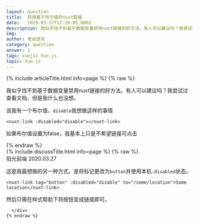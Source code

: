 ```yaml
---
layout: question
title:  禁用基于布尔值的nuxt链接
date:   2020-03-27T12:20:05.000Z
description: 我似乎找不到基于数据变量禁用nuxt链接的好方法。有人可以建议吗？我尝试过查看文档，但是我什么也没想。说我有一个布尔值，disable我想做这样的事情...
img: 
author: 老丝逆天
category: question
answer: 1
tags: vuejs2 Vue.js
topic: Vue.js
---
```

<div class="article-root">
  <div class="article">
    {% include articleTitle.html info=page %}
    {% raw %}
    <div class="article-content"><p><font style="vertical-align: inherit;"><font style="vertical-align: inherit;">我似乎找不到基于数据变量禁用nuxt链接的好方法。</font><font style="vertical-align: inherit;">有人可以建议吗？</font><font style="vertical-align: inherit;">我尝试过查看文档，但是我什么也没想。</font></font></p>

<p><font style="vertical-align: inherit;"><font style="vertical-align: inherit;">说我有一个布尔值，</font></font><code>disable</code><font style="vertical-align: inherit;"><font style="vertical-align: inherit;">我想做这样的事情</font></font></p>

<p><code>&lt;nuxt-link :disabled="disable"&gt;&lt;/nuxt-link&gt;</code></p>

<p><font style="vertical-align: inherit;"><font style="vertical-align: inherit;">如果布尔值设置为false，我基本上只是不希望链接可点击</font></font></p></div>
    {% endraw %}
  </div>

  <div class="discuss-wrapper">
    {% include discussTitle.html info=page %}
    {% raw %}
    <div class="discuss-item">
        <div class="discuss-parent">
          <div class="discuss-meta">
            <span class="discuss-user">阳光前端</span>
            <span class="discuss-time">2020.03.27</span>
          </div>
          <div class="discuss-comment"><p><font style="vertical-align: inherit;"><font style="vertical-align: inherit;">这是我最想做的另一种方式。</font><font style="vertical-align: inherit;">是将标记更改为</font></font><code>button</code><font style="vertical-align: inherit;"><font style="vertical-align: inherit;">并使用本机</font></font><code>:disabled</code><font style="vertical-align: inherit;"><font style="vertical-align: inherit;">状态。</font></font></p>

<pre class="lang-html prettyprint-override"><code>&lt;nuxt-link tag="button" :disabled="disable" to="/some/location"&gt;Some location&lt;/nuxt-link&gt;
</code></pre>

<p><font style="vertical-align: inherit;"><font style="vertical-align: inherit;">然后只需在样式帮助下将按钮变成链接即可。</font></font></p></div>
        </div>
        
      </div>
    {% endraw %}
  </div>
<div>
